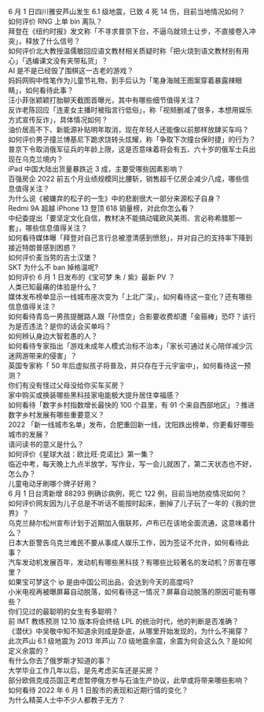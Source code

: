 6 月 1 日四川雅安芦山发生 6.1 级地震，已致 4 死 14 伤，目前当地情况如何？  
如何评价 RNG 上单 bin 离队？  
拜登在《纽约时报》发文称「不寻求普京下台，不逼乌就领土让步，不直接卷入冲突」，释放了什么信号？  
如何评价北大教授温儒敏回应语文教材相关质疑时称「把火烧到语文教材别有用心」「选编课文没有夹带私货」？  
AI 是不是已经毁了围棋这一古老的游戏？  
妈妈网购中性笔作为儿童节礼物，到手后认为「笔身海贼王图案穿着暴露辣眼睛」，如何看待此事？  
汪小菲张颖颖打胎聊天截图首曝光，其中有哪些细节值得关注？  
反诈老陈回应「连麦女主播时被指言行低俗」，称「视频删减了很多，本想用娱乐方式宣传反诈」，具体情况如何？  
油价居高不下、新能源补贴明年取消，现在年轻人还能像以前那样放肆买车吗？  
如何评价男子撞兰博基尼下跪求饶转头炫耀，称「争取下次撞台保时捷」的行为？  
普京下令取消俄军征兵的年龄上限，这是否意味着将会有五、六十岁的俄军士兵出现在乌克兰境内？  
iPad 中国大陆出货量暴跌近 3 成，主要受哪些因素影响？  
百强房企 2022 前五个月业绩规模同比腰斩，销售超千亿房企减少八成，哪些信息值得关注？  
为什么说《被嫌弃的松子的一生》中的悲剧很大一部分来源松子自身？  
Redmi 9A 超越 iPhone 13 登顶 618 销量榜，对此你怎么看？  
中纪委提出「要坚定文化自信，教材决不能搞动辄欧风美雨、言必称希腊那一套」，哪些信息值得关注？  
如何看待媒体曝「拜登对自己言行总被澄清感到愤怒」，并对自己的支持率下降到接近特朗普感到困惑？  
如何评价麦当劳的吉士汉堡？  
SKT 为什么不 ban 掉格温呢?  
如何评价 6 月 1 日发布的《宝可梦 朱 / 紫》最新 PV ？  
人类已知最痛的体验是什么？  
媒体发布榜单显示一线城市座次变为「上北广深」，如何看待这一变化？还有哪些信息值得关注？  
如何看待青岛一男孩提醒路人跟「孙悟空」合影要收费却遭「金箍棒」恐吓？该行为是否违法？是你的话会买单吗？  
如何辨认身边大智若愚的人？  
如何看待专家指出「游戏未成年人模式治标不治本」「家长可通过关心陪伴减少沉迷网游带来的侵害」？  
英国专家称「 50 年后虚拟孩子将普及，并只存在于元宇宙中」，如何看待这一预测？  
你们有没有怪过父母没给你买车买房？  
家中购买或换装哪些黑科技家电能极大提升居住幸福感？  
如何看待「数字乡村指数增长最快的 100 个县里，有 91 个来自西部地区」？推进数字乡村发展有哪些重要意义？  
2022 「新一线城市名单」发布，合肥重回新一线，沈阳跌出榜单，你更看好哪些城市的发展？  
请问读书的意义是什么？  
如何评价《星球大战：欧比旺·克诺比》第一集？  
临近中考，每天晚上九点半放学，写作业，写一会儿就困了，第二天状态也不好，怎么办？  
儿童电动牙刷哪个牌子好用？  
6 月 1 日台湾新增 88293 例确诊病例，死亡 122 例，目前当地防疫情况如何？  
如何评价网友因为儿子总是不听话不能按时起床，删掉了儿子玩了一年的《我的世界》？  
乌克兰赫尔松州宣布计划于近期加入俄联邦，卢布已在该地全面流通，这意味着什么？  
日本大臣警告乌克兰难民不要从事成人娱乐工作，因为签证不允许，如何看待此事？  
汽车发动机发展百年，发动机有哪些黑科技？有哪些比较著名的发动机？厉害在哪里？  
如果宝可梦这个 ip 是由中国公司出品，会达到今天的高度吗?  
小米电视再被曝屏幕自动脱落，如何看待这一情况？屏幕自动脱落的原因可能有哪些？  
你们见过的最聪明的女生有多聪明？  
前 IMT 教练预测 12.10 版本将会终结 LPL 的统治时代，他的判断是否准确？  
《潜伏》中吴敬中知不知道余则成是卧底，从哪里开始发现的，为什么不揭穿？  
此次芦山 6.1 级地震为 2013 年芦山 7.0 级地震余震，余震为何会这么久？是如何定义余震的？  
有什么你去了俄罗斯才知道的事？  
大学毕业工作几年以后，是先考虑买车还是买房？  
部分欧佩克成员国正考虑暂停俄方参与石油生产协议，此举或将带来哪些影响？  
如何看待 2022 年 6 月 1 日股市的表现和近期行情的变化？  
为什么精英人士中不少人都教子无方？  
